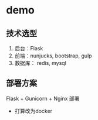 # demo

## 技术选型
1. 后台：Flask
2. 前端：nunjucks, bootstrap, gulp
3. 数据库： redis, mysql

## 部署方案

Flask + Gunicorn + Nginx 部署
* 打算改为docker